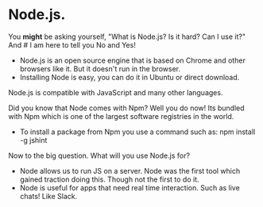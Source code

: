 # Node.js. 

You **might** be asking yourself, "What is Node.js? Is it hard? Can I use it?" And # I 
am here to tell you No and Yes!

- Node.js is an open source engine that is based on Chrome and other browsers like it. But it doesn't run in the browser. 
- Installing Node is easy, you can do it in Ubuntu or direct download. 

Node.js is compatible with JavaScript and many other languages.

Did you know that Node comes with Npm? Well you do now! Its bundled with Npm which is one of the largest software registries in the world. 
- To install a package from Npm you use a command such as:  npm install -g jshint

Now to the big question. What will you use Node.js for?
- Node allows us to run JS on a server. Node was the first tool which gained traction doing this. Though not the first to do it. 
- Node is useful for apps that need real time interaction. Such as live chats! Like Slack.
